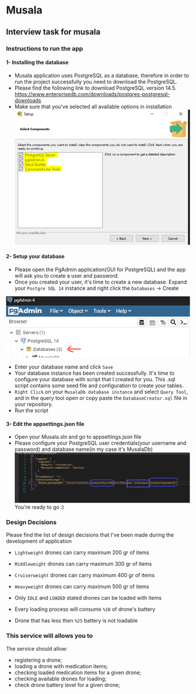 # Musala
## Interview task for musala

### Instructions to run the app

#### 1- Installing the database

- Musala application uses PostgreSQL as a database, therefore in order to run the project successfully you need to download the PostgreSQL.
- Please find the following link to download PostgreSQL version 14.5.
https://www.enterprisedb.com/downloads/postgres-postgresql-downloads
- Make sure that you've selected all available options in installation
![Info](Installation/Capture1.PNG)

#### 2- Setup your database
- Please open the PgAdmin application(GUI for PostgreSQL) and the app will ask you to create a user and password.
- Once you created your user, it's time to create a new database. Expand your `Postgre SQL 14` instance and right click the `Databases` -> Create

![Info](Installation/Capture2.PNG)
- Enter your database name and click `Save`
- Your database instance has been created successfully. It's time to configure your database with script that I created for you. This .sql script contains some seed file and configuration to create your tables. 
- `Right Click` on your `MusalaDb database instance` and select `Query Tool`, and in the query tool open or copy paste the `DatabaseCreator.sql` file in your repository.
- Run the script

#### 3- Edit the appsettings.json file
- Open your Musala.sln and go to appsettings.json file
- Please configure your PostgreSQL user credentials(your username and password) and database name(in my case it's MusalaDb)
![Info](Installation/Capture5.PNG)
You're ready to go :)

### Design Decisions

Please find the list of design decisions that I've been made during the development of application

- `Lightweight` drones can carry maximum 200 gr of items
- `Middleweight` drones can carry maximum 300 gr of items
- `Cruiserweight` drones can carry maximum 400 gr of items
- `Heavyweight` drones can carry maximum 500 gr of items

- Only `IDLE` and `LOADED` stated drones can be loaded with items

- Every loading process will consume `%10` of drone's battery
- Drone that has less then `%25` battery is not loadable


### This service will allows you to 

The service should allow:
- registering a drone;
- loading a drone with medication items;
- checking loaded medication items for a given drone; 
- checking available drones for loading;
- check drone battery level for a given drone;
